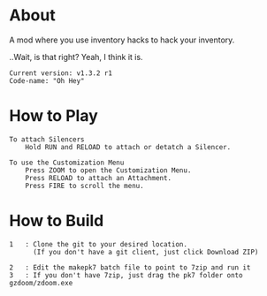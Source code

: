 About
===
A mod where you use inventory hacks to hack your inventory.

..Wait, is that right? Yeah, I think it is.

	Current version: v1.3.2 r1
	Code-name: "Oh Hey"

How to Play
===

	To attach Silencers
		Hold RUN and RELOAD to attach or detatch a Silencer.
	
	To use the Customization Menu
		Press ZOOM to open the Customization Menu.
		Press RELOAD to attach an Attachment.
		Press FIRE to scroll the menu.

How to Build
===

	1	: Clone the git to your desired location.
		  (If you don't have a git client, just click Download ZIP)

	2	: Edit the makepk7 batch file to point to 7zip and run it
	3	: If you don't have 7zip, just drag the pk7 folder onto gzdoom/zdoom.exe